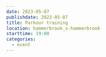 ```yaml
---
date: 2023-05-07
publishdate: 2023-05-07
title: Parkour training
location: hammerbrook_s-hammerbrook
starttime: 19:00
categories:
  - event
---
```


